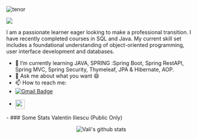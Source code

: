 
  ![tenor](https://github.com/IliescuVali/IliescuVali/assets/122371102/8e6ecd72-749c-44cb-a4d1-a5a767c65195)





  ![](https://komarev.com/ghpvc/?username=IliescuVali&label=PROFILE+VIEWS)


  I am a passionate learner eager looking to make a professional transition. I have recently completed courses in SQL and Java.
  My current skill set includes a foundational understanding of object-oriented programming, user interface development and databases.




- 🌱 I’m currently learning JAVA, SPRING :Spring Boot, Spring RestAPI, Spring MVC, Spring Security, Thymeleaf, JPA & Hibernate, AOP.
- 💬 Ask me about what you want 😄
- 📫 How to reach me:
-  [![Gmail Badge](https://img.shields.io/badge/-Gmail-c14438?style=flat-square&logo=Gmail&logoColor=white&link=mailto:iliescuvalentin8@gmail.com)](mailto:iliescuvalentin8@gmail.com)
-  <p > <a href="https://linkedin.com/in/valentin-iliescu-4422b510a/" target="_blank"><img align="center" src="https://cdn.jsdelivr.net/npm/simple-icons@3.1.0/icons/linkedin.svg" alt="raghav_shukl" height="25" width="25" /></a>&nbsp;&nbsp;
</p>
-  
### Some Stats Valentin Iliescu (Public Only)
<p align="center" >
<img alt="Vali's github stats" src="https://github-readme-stats.vercel.app/api?username=IliescuVali&show_icons=true&theme=merko"  > </p>
<p align="center">


